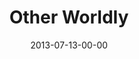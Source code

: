 ---
layout: message
category: message
series: "God Is ____"
title: "Other Worldly"
date: 2013-07-13-00-00
message_id: 798
sc-permalink-url: "http://soundcloud.com/crdschurch/other-worldly"
audio: "http://s3.amazonaws.com/crossroads-media/messages/audio/god_is_01.mp3"
audio-duration: "40:13"
program: "http://s3.amazonaws.com/crossroads-media/documents/07_13-14_13Program_LO.pdf"
description: "Chuck Mingo talks about how God is other worldly."
video: "http://s3.amazonaws.com/crossroads-media/messages/video/god_is_01.mp4"
video-duration: "40:18"
yt-embed-url: "//www.youtube.com/embed/DqSjjM2-Ti4"
video-image: "http://s3.amazonaws.com/crossroads-media/images/god-is-01-still.jpg"
tag: 
 - mingo
 - program
explicit: false
---